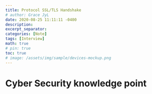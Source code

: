 ```yaml
---
title: Protocol SSL/TLS Handshake
# author: Grace JyL
date: 2020-08-25 11:11:11 -0400
description: 
excerpt_separator: 
categories: [Note]
tags: [Interview]
math: true
# pin: true
toc: true
# image: /assets/img/sample/devices-mockup.png
---
```


# Cyber Security knowledge point
